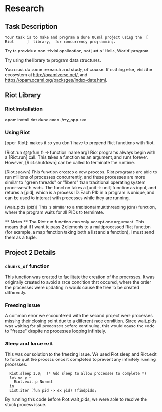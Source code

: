 # Research
## Task Description
`Your task is to make and program a dune OCaml project using
the  [   Riot      ]  library,  for concurrency programming.`

Try to provide a non-trivial application, not just a 'Hello, World'
program.

Try using the library to program data structures.

You must do some research and study, of course. If nothing else,
visit  the ecosystem at http://ocamlverse.net/, 
and https://opam.ocaml.org/packages/index-date.html.

## Riot Library
### Riot Installation
opam install riot
dune exec ./my_app.exe

### Using Riot
[open Riot]: makes it so you don't have to prepend Riot functions with Riot.

[Riot.run @@ fun () -> function_name arg]
Riot programs always begin with a [Riot.run] call. This takes a function as an argument,
and runs forever. However, [Riot.shutdown] can be called to terminate the runtime.

[Riot.spawn]
This function creates a new process. Riot programs are able to run millions of processes
concurrently, and these processes are more similar to "green threads" or "fibers"
than traditional operating system processes/threads.
The function takes a [unit -> unit] function as input, and returns a [pid], which is a
process ID. Each PID in a program is unique, and can be used to interact with processes
while they are running.

[wait_pids [pid]]
This is similar to a traditional multithreading join() function, where the program waits for all
PIDs to terminate.

** Notes **
The Riot.run function can only accept one argument. This means that if I want to pass 2 elements to a multiprocessed Riot function (for example, a map function taking both a list and a function), I must send them as a tuple.


## Project 2 Details
### `chunks_of` function
This function was created to facilitate the creation of the processes. It was originally created to avoid a race condition that occured, where the order the processes were updating in would cause the tree to be created differently.
### Freezing issue
A common error we encountered with the second project were processes missing their closing point due to a different race condition. Since wait_pids was waiting for all processes before continuing, this would cause the code to "freeze" despite no processes looping infinitely.
### Sleep and force exit
This was our solution to the freezing issue. We used Riot.sleep and Riot.exit to force quit the process once it completed to prevent any infinitely running processes.
```
  Riot.sleep 1.0;  (* Add sleep to allow processes to complete *)
  let ex p =
    Riot.exit p Normal
  in
  List.iter (fun pid -> ex pid) !findpids;
```
By running this code before Riot.wait_pids, we were able to resolve the stuck process issue.